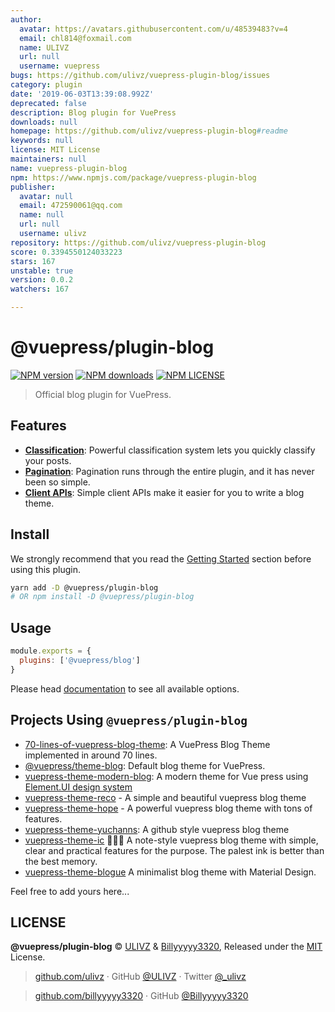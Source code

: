 ```yaml
---
author:
  avatar: https://avatars.githubusercontent.com/u/48539483?v=4
  email: chl814@foxmail.com
  name: ULIVZ
  url: null
  username: vuepress
bugs: https://github.com/ulivz/vuepress-plugin-blog/issues
category: plugin
date: '2019-06-03T13:39:08.992Z'
deprecated: false
description: Blog plugin for VuePress
downloads: null
homepage: https://github.com/ulivz/vuepress-plugin-blog#readme
keywords: null
license: MIT License
maintainers: null
name: vuepress-plugin-blog
npm: https://www.npmjs.com/package/vuepress-plugin-blog
publisher:
  avatar: null
  email: 472590061@qq.com
  name: null
  url: null
  username: ulivz
repository: https://github.com/ulivz/vuepress-plugin-blog
score: 0.3394550124033223
stars: 167
unstable: true
version: 0.0.2
watchers: 167

---
```


# @vuepress/plugin-blog

[![NPM version](https://badgen.net/npm/v/@vuepress/plugin-blog)](https://npmjs.com/package/@vuepress/plugin-blog) 
[![NPM downloads](https://badgen.net/npm/dm/@vuepress/plugin-blog)](https://npmjs.com/package/@vuepress/plugin-blog) 
[![NPM LICENSE](https://badgen.net/npm/license/@vuepress/plugin-blog)](https://github.com/vuepressjs/vuepress-plugin-blog/blob/master/LICENSE)

> Official blog plugin for VuePress. 

## Features

- [**Classification**](https://vuepress-plugin-blog.ulivz.com/guide/getting-started.html#document-classifier): 
Powerful classification system lets you quickly classify your posts.
- [**Pagination**](https://vuepress-plugin-blog.ulivz.com/guide/getting-started.html#pagination): 
Pagination runs through the entire plugin, and it has never been so simple.
- [**Client APIs**](https://vuepress-plugin-blog.ulivz.com/client-api/): Simple client APIs make it easier for you to write a blog theme.       

## Install

We strongly recommend that you read the [Getting Started](https://vuepress-plugin-blog.ulivz.com/guide/getting-started.html) section before using this plugin.

```bash
yarn add -D @vuepress/plugin-blog
# OR npm install -D @vuepress/plugin-blog
```

## Usage

```javascript
module.exports = {
  plugins: ['@vuepress/blog'] 
}
```

Please head [documentation](https://vuepress-plugin-blog.ulivz.com/) to see all available options.


## Projects Using `@vuepress/plugin-blog`

- [70-lines-of-vuepress-blog-theme](https://github.com/ulivz/70-lines-of-vuepress-blog-theme): A VuePress Blog Theme implemented in around 70 lines.
- [@vuepress/theme-blog](https://github.com/ulivz/vuepress-theme-blog): Default blog theme for VuePress.
- [vuepress-theme-modern-blog](https://github.com/z3by/vuepress-theme-modern-blog): A modern theme for Vue press using [Element.UI design system](https://element.eleme.io/#/)
- [vuepress-theme-reco](https://github.com/vuepress-reco/vuepress-theme-reco) - A simple and beautiful vuepress blog theme
- [vuepress-theme-hope](https://github.com/Mister-Hope/vuepress-theme-hope/) - A powerful vuepress blog theme with tons of features.
- [vuepress-theme-yuchanns](https://github.com/yuchanns/vuepress-theme-yuchanns): A github style vuepress blog theme
- [vuepress-theme-ic](https://github.com/IKangXu/vuepress-theme-ic) :tada::tada::tada: A note-style vuepress blog theme with simple, clear and practical features for the purpose. The palest ink is better than the best memory.
- [vuepress-theme-blogue](https://github.com/ocavue/vuepress-theme-blogue) A minimalist blog theme with Material Design.

Feel free to add yours here...



## LICENSE

**@vuepress/plugin-blog** © [ULIVZ](https://github.com/ulivz) & [Billyyyyy3320](https://github.com/billyyyyy3320), Released under the [MIT](./LICENSE) License.<br>

> [github.com/ulivz](https://github.com/ulivz) · GitHub [@ULIVZ](https://github.com/ulivz) · Twitter [@_ulivz](https://twitter.com/_ulivz)

> [github.com/billyyyyy3320](https://github.com/billyyyyy3320) · GitHub [@Billyyyyy3320](https://github.com/billyyyyy3320) 
